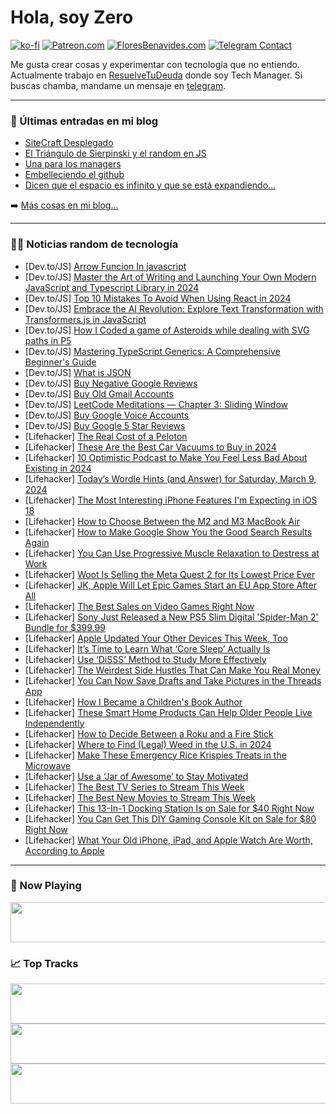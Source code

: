 # Hola, soy Zero

[![ko-fi](https://ko-fi.com/img/githubbutton_sm.svg)](https://ko-fi.com/J3J4N0LUK)
[![Patreon.com](https://img.shields.io/endpoint.svg?url=https%3A%2F%2Fshieldsio-patreon.vercel.app%2Fapi%3Fusername%3Dzerodragon%26type%3Dpatrons&style=for-the-badge)](https://patreon.com/zerodragon)
[![FloresBenavides.com](https://img.shields.io/website?down_message=oops&label=MiBlog&style=for-the-badge&up_message=online&url=https%3A%2F%2Ffloresbenavides.com)](https://floresbenavides.com)
[![Telegram Contact](https://img.shields.io/badge/escr%C3%ADbeme-ZeroDragon-%2326A5E4?style=for-the-badge&logo=telegram)](https://t.me/zerodragon)

Me gusta crear cosas y experimentar con tecnología que no entiendo.
Actualmente trabajo en [ResuelveTuDeuda](http://github.com/resuelve) donde soy Tech Manager.
Si buscas chamba, mandame un mensaje en [telegram](https://t.me/zerodragon).

---

### 📕 Últimas entradas en mi blog
<!-- BLOG-POST-LIST:START -->
- [SiteCraft Desplegado](https://floresbenavides.com/sitecraft-desplegado/)
- [El Triángulo de Sierpinski y el random en JS](https://floresbenavides.com/el-triangulo-de-sierpinski-y-el-random-en-js/)
- [Una para los managers](https://floresbenavides.com/una-para-los-managers/)
- [Embelleciendo el github](https://floresbenavides.com/embelleciendo-el-github/)
- [Dicen que el espacio es infinito y que se está expandiendo…](https://floresbenavides.com/dicen-que-el-espacio-es-infinito-y-que-se-esta-expandiendo/)
<!-- BLOG-POST-LIST:END -->

➡️ [Más cosas en mi blog...](https://floresbenavides.com)

---

### 👨‍💻 Noticias random de tecnología
<!-- TECH-POSTS:START -->
- [Dev.to/JS] [Arrow Funcion In javascript](https://dev.to/mahimabhardwaj/arrow-funcion-in-javascript-mgj)
- [Dev.to/JS] [Master the Art of Writing and Launching Your Own Modern JavaScript and Typescript Library in 2024](https://dev.to/jfmelo/master-the-art-of-writing-and-launching-your-own-modern-javascript-and-typescript-library-in-2024-4p50)
- [Dev.to/JS] [Top 10 Mistakes To Avoid When Using React in 2024](https://dev.to/sufian/top-10-mistakes-to-avoid-when-using-react-in-2024-1o3m)
- [Dev.to/JS] [Embrace the AI Revolution: Explore Text Transformation with Transformers.js in JavaScript](https://dev.to/robertobutti/embrace-the-ai-revolution-explore-text-transformation-with-transformerjs-in-javascript-27l8)
- [Dev.to/JS] [How I Coded a game of Asteroids while dealing with SVG paths in P5](https://dev.to/hendrikras/coding-a-game-of-asteroids-while-dealing-with-svg-paths-in-p5-4baa)
- [Dev.to/JS] [Mastering TypeScript Generics: A Comprehensive Beginner&#39;s Guide](https://dev.to/junaidkhan/mastering-typescript-generics-a-comprehensive-beginners-guide-3ei4)
- [Dev.to/JS] [What is JSON](https://dev.to/otumianempire/what-is-json-5cel)
- [Dev.to/JS] [Buy Negative Google Reviews](https://dev.to/carlosnwarnerb21/buy-negative-google-reviews-2mbi)
- [Dev.to/JS] [Buy Old Gmail Accounts](https://dev.to/carlosnwarnerb21/buy-old-gmail-accounts-5g4h)
- [Dev.to/JS] [LeetCode Meditations — Chapter 3: Sliding Window](https://dev.to/rivea0/leetcode-meditations-chapter-3-sliding-window-i36)
- [Dev.to/JS] [Buy Google Voice Accounts](https://dev.to/carlosnwarnerb21/buy-google-voice-accounts-23og)
- [Dev.to/JS] [Buy Google 5 Star Reviews](https://dev.to/carlosnwarnerb21/buy-google-5-star-reviews-5ggp)
- [Lifehacker] [The Real Cost of a Peloton](https://lifehacker.com/money/the-real-cost-of-a-peloton)
- [Lifehacker] [These Are the Best Car Vacuums to Buy in 2024](https://lifehacker.com/home/the-best-car-vacuums)
- [Lifehacker] [10 Optimistic Podcast to Make You Feel Less Bad About Existing in 2024](https://lifehacker.com/entertainment/the-best-optimistic-podcasts)
- [Lifehacker] [Today’s Wordle Hints &lpar;and Answer&rpar; for Saturday, March 9, 2024](https://lifehacker.com/entertainment/wordle-hint-answer-today)
- [Lifehacker] [The Most Interesting iPhone Features I&#39;m Expecting in iOS 18](https://lifehacker.com/tech/iphone-features-expected-in-ios-18)
- [Lifehacker] [How to Choose Between the M2 and M3 MacBook Air](https://lifehacker.com/tech/m3-versus-m2-macbook-air)
- [Lifehacker] [How to Make Google Show You the Good Search Results Again](https://lifehacker.com/tech/how-to-get-more-accurate-google-search-results)
- [Lifehacker] [You Can Use Progressive Muscle Relaxation to Destress at Work](https://lifehacker.com/work/use-progressive-muscle-relaxation-to-destress-at-work)
- [Lifehacker] [Woot Is Selling the Meta Quest 2 for Its Lowest Price Ever](https://lifehacker.com/tech/the-meta-quest-2-woot-sale)
- [Lifehacker] [JK, Apple Will Let Epic Games Start an EU App Store After All](https://lifehacker.com/tech/apple-blocks-epic-games-from-starting-an-app-store-in-the-eu)
- [Lifehacker] [The Best Sales on Video Games Right Now](https://lifehacker.com/best-video-game-deals)
- [Lifehacker] [Sony Just Released a New PS5 Slim Digital &#39;Spider-Man 2&#39; Bundle for $399.99](https://lifehacker.com/entertainment/sony-ps5-slim-digital-bundle-sale)
- [Lifehacker] [Apple Updated Your Other Devices This Week, Too](https://lifehacker.com/tech/apple-updated-other-devices-this-week)
- [Lifehacker] [It’s Time to Learn What ‘Core Sleep’ Actually Is](https://lifehacker.com/health/what-is-core-sleep-apple-watch)
- [Lifehacker] [Use ‘DiSSS’ Method to Study More Effectively](https://lifehacker.com/family/disss-method-to-study-more-effectively)
- [Lifehacker] [The Weirdest Side Hustles That Can Make You Real Money](https://lifehacker.com/money/the-weirdest-side-hustles-that-can-make-money)
- [Lifehacker] [You Can Now Save Drafts and Take Pictures in the Threads App](https://lifehacker.com/tech/you-can-now-save-drafts-and-take-pictures-in-threads)
- [Lifehacker] [How I Became a Children&#39;s Book Author](https://lifehacker.com/money/how-i-became-a-childrens-book-author)
- [Lifehacker] [These Smart Home Products Can Help Older People Live Independently](https://lifehacker.com/tech/these-smart-home-products-help-older-people-live-at-home)
- [Lifehacker] [How to Decide Between a Roku and a Fire Stick](https://lifehacker.com/tech/roku-vs-fire-tv-stick)
- [Lifehacker] [Where to Find &lpar;Legal&rpar; Weed in the U.S. in 2024](https://lifehacker.com/where-is-weed-legal-in-the-us)
- [Lifehacker] [Make These Emergency Rice Krispies Treats in the Microwave](https://lifehacker.com/food-drink/microwave-rice-krispies-treats-recipe)
- [Lifehacker] [Use a ‘Jar of Awesome’ to Stay Motivated](https://lifehacker.com/work/use-a-jar-of-awesome-to-stay-motivated)
- [Lifehacker] [The Best TV Series to Stream This Week](https://lifehacker.com/entertainment/best-new-tv-series-stream-this-week)
- [Lifehacker] [The Best New Movies to Stream This Week](https://lifehacker.com/entertainment/best-new-movies-stream-this-week)
- [Lifehacker] [This 13-In-1 Docking Station Is on Sale for $40 Right Now](https://lifehacker.com/13-in-1-docking-station-sale)
- [Lifehacker] [You Can Get This DIY Gaming Console Kit on Sale for $80 Right Now](https://lifehacker.com/diy-game-console-sale)
- [Lifehacker] [What Your Old iPhone, iPad, and Apple Watch Are Worth, According to Apple](https://lifehacker.com/tech/what-your-iphone-ipad-and-apple-watch-are-worth)<!-- TECH-POSTS:END -->

---

### 🎵 Now Playing
<a href="https://spotify-now-playing-dun.vercel.app/now-playing?open"><img src="https://spotify-now-playing-dun.vercel.app/now-playing" width="540" height="64"></a>

### 📈 Top Tracks
<a href="https://spotify-now-playing-dun.vercel.app/top-tracks?i=1&open"><img src="https://spotify-now-playing-dun.vercel.app/top-tracks?i=1" width="540" height="64"></a>
<a href="https://spotify-now-playing-dun.vercel.app/top-tracks?i=2&open"><img src="https://spotify-now-playing-dun.vercel.app/top-tracks?i=2" width="540" height="64"></a>
<a href="https://spotify-now-playing-dun.vercel.app/top-tracks?i=3&open"><img src="https://spotify-now-playing-dun.vercel.app/top-tracks?i=3" width="540" height="64"></a>
